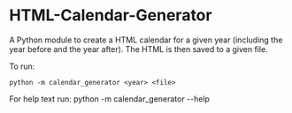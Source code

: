 # HTML-Calendar-Generator

A Python module to create a HTML calendar for a given year (including the year before and the year after). The HTML is then saved to a given file.

To run:
```
python -m calendar_generator <year> <file>
```

For help text run:
python -m calendar_generator --help